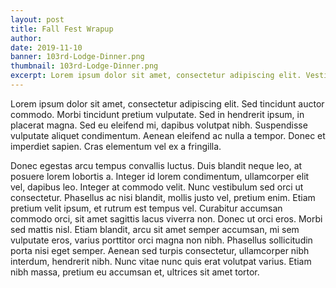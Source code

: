 ```yaml
---
layout: post
title: Fall Fest Wrapup
author:
date: 2019-11-10
banner: 103rd-Lodge-Dinner.png
thumbnail: 103rd-Lodge-Dinner.png
excerpt: Lorem ipsum dolor sit amet, consectetur adipiscing elit. Vestibulum mauris odio, dictum quis cursus at, iaculis lobortis ipsum.
---
```


Lorem ipsum dolor sit amet, consectetur adipiscing elit. Sed tincidunt auctor commodo. Morbi tincidunt pretium vulputate. Sed in hendrerit ipsum, in placerat magna. Sed eu eleifend mi, dapibus volutpat nibh. Suspendisse vulputate aliquet condimentum. Aenean eleifend ac nulla a tempor. Donec et imperdiet sapien. Cras elementum vel ex a fringilla.

Donec egestas arcu tempus convallis luctus. Duis blandit neque leo, at posuere lorem lobortis a. Integer id lorem condimentum, ullamcorper elit vel, dapibus leo. Integer at commodo velit. Nunc vestibulum sed orci ut consectetur. Phasellus ac nisi blandit, mollis justo vel, pretium enim. Etiam pretium velit ipsum, et rutrum est tempus vel. Curabitur accumsan commodo orci, sit amet sagittis lacus viverra non. Donec ut orci eros. Morbi sed mattis nisl. Etiam blandit, arcu sit amet semper accumsan, mi sem vulputate eros, varius porttitor orci magna non nibh. Phasellus sollicitudin porta nisi eget semper. Aenean sed turpis consectetur, ullamcorper nibh interdum, hendrerit nibh. Nunc vitae nunc quis erat volutpat varius. Etiam nibh massa, pretium eu accumsan et, ultrices sit amet tortor.
